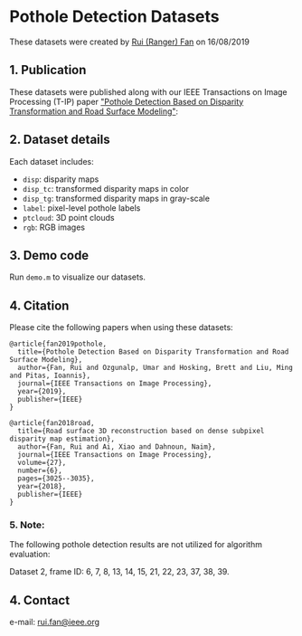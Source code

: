 # Pothole Detection Datasets
These datasets were created by [Rui (Ranger) Fan](https://www.ruirangerfan.com/) on 16/08/2019

## 1. Publication
These datasets were published along with our IEEE Transactions on Image Processing (T-IP) paper ["Pothole Detection Based on Disparity Transformation and Road Surface Modeling"](https://www.ruirangerfan.com/pdf/tip2019_fan.pdf):

## 2. Dataset details
Each dataset includes:

- `disp`: disparity maps
- `disp_tc`: transformed disparity maps in color
- `disp_tg`: transformed disparity maps in gray-scale
- `label`: pixel-level pothole labels
- `ptcloud`: 3D point clouds
- `rgb`: RGB images

## 3. Demo code
Run `demo.m` to visualize our datasets. 

## 4. Citation

Please cite the following papers when using these datasets:

```
@article{fan2019pothole,
  title={Pothole Detection Based on Disparity Transformation and Road Surface Modeling},
  author={Fan, Rui and Ozgunalp, Umar and Hosking, Brett and Liu, Ming and Pitas, Ioannis},
  journal={IEEE Transactions on Image Processing},
  year={2019},
  publisher={IEEE}
}
```
```
@article{fan2018road,
  title={Road surface 3D reconstruction based on dense subpixel disparity map estimation},
  author={Fan, Rui and Ai, Xiao and Dahnoun, Naim},
  journal={IEEE Transactions on Image Processing},
  volume={27},
  number={6},
  pages={3025--3035},
  year={2018},
  publisher={IEEE}
}
```
### 5. Note:
The following pothole detection results are not utilized for algorithm evaluation:

Dataset 2, frame ID: 6, 7, 8, 13, 14, 15, 21, 22, 23, 37, 38, 39. 

## 4. Contact
e-mail: rui.fan@ieee.org

